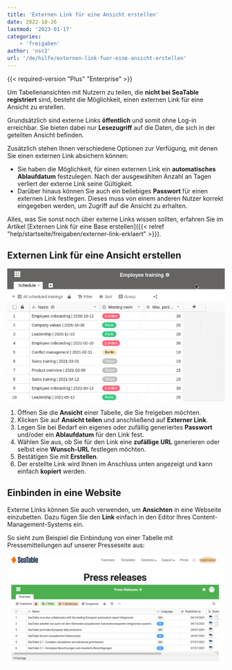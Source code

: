 ```yaml
---
title: 'Externen Link für eine Ansicht erstellen'
date: 2022-10-26
lastmod: '2023-01-17'
categories:
    - 'freigaben'
author: 'nsc2'
url: '/de/hilfe/externen-link-fuer-eine-ansicht-erstellen'
---
```


{{< required-version "Plus" "Enterprise" >}}

Um Tabellenansichten mit Nutzern zu teilen, die **nicht bei SeaTable registriert** sind, besteht die Möglichkeit, einen externen Link für eine Ansicht zu erstellen.

Grundsätzlich sind externe Links **öffentlich** und somit ohne Log-in erreichbar. Sie bieten dabei nur **Lesezugriff** auf die Daten, die sich in der geteilten Ansicht befinden.

Zusätzlich stehen Ihnen verschiedene Optionen zur Verfügung, mit denen Sie einen externen Link absichern können:

- Sie haben die Möglichkeit, für einen externen Link ein **automatisches Ablaufdatum** festzulegen. Nach der ausgewählten Anzahl an Tagen verliert der externe Link seine Gültigkeit.
- Darüber hinaus können Sie auch ein beliebiges **Passwort** für einen externen Link festlegen. Dieses muss von einem anderen Nutzer korrekt eingegeben werden, um Zugriff auf die Ansicht zu erhalten.

Alles, was Sie sonst noch über externe Links wissen sollten, erfahren Sie im Artikel [Externen Link für eine Base erstellen]({{< relref "help/startseite/freigaben/externer-link-erklaert" >}}).

## Externen Link für eine Ansicht erstellen

![Externen Link für eine Ansicht erstellen in SeaTable](images/create-an-external-link-for-a-view-2.gif)

1. Öffnen Sie die **Ansicht** einer Tabelle, die Sie freigeben möchten.
2. Klicken Sie auf **Ansicht teilen** und anschließend auf **Externer Link**.
3. Legen Sie bei Bedarf ein eigenes oder zufällig generiertes **Passwort** und/oder ein **Ablaufdatum** für den Link fest.
4. Wählen Sie aus, ob Sie für den Link eine **zufällige URL** generieren oder selbst eine **Wunsch-URL** festlegen möchten.
5. Bestätigen Sie mit **Erstellen**.
6. Der erstellte Link wird Ihnen im Anschluss unten angezeigt und kann einfach **kopiert** werden.

## Einbinden in eine Website

Externe Links können Sie auch verwenden, um **Ansichten** in eine Webseite einzubetten. Dazu fügen Sie den **Link** einfach in den Editor Ihres Content-Management-Systems ein.

So sieht zum Beispiel die Einbindung von einer Tabelle mit Pressemitteilungen auf unserer Presseseite aus:

![Einbetten von externen Ansichten in eine Website.](images/image-1666823263581.png)
